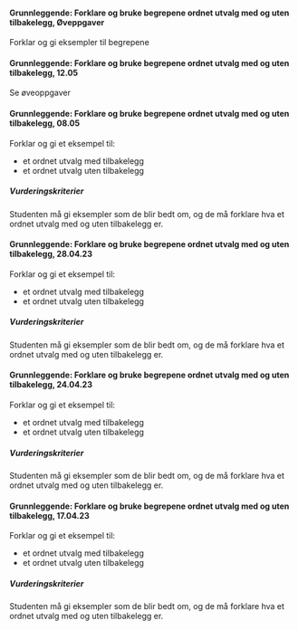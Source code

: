 #### Grunnleggende: Forklare og bruke begrepene ordnet utvalg med og uten tilbakelegg,  Øveppgaver

Forklar og gi eksempler til begrepene

#### Grunnleggende: Forklare og bruke begrepene ordnet utvalg med og uten tilbakelegg,  12.05

Se øveoppgaver

#### Grunnleggende: Forklare og bruke begrepene ordnet utvalg med og uten tilbakelegg,  08.05

Forklar og gi et eksempel til:

- et ordnet utvalg med tilbakelegg
- et ordnet utvalg uten tilbakelegg

##### Vurderingskriterier

Studenten må gi eksempler som de blir bedt om, og de må forklare hva et ordnet utvalg med og uten tilbakelegg er.

#### Grunnleggende: Forklare og bruke begrepene ordnet utvalg med og uten tilbakelegg,  28.04.23

Forklar og gi et eksempel til:

- et ordnet utvalg med tilbakelegg
- et ordnet utvalg uten tilbakelegg

##### Vurderingskriterier

Studenten må gi eksempler som de blir bedt om, og de må forklare hva et ordnet utvalg med og uten tilbakelegg er.

#### Grunnleggende: Forklare og bruke begrepene ordnet utvalg med og uten tilbakelegg,  24.04.23

Forklar og gi et eksempel til:

- et ordnet utvalg med tilbakelegg
- et ordnet utvalg uten tilbakelegg

##### Vurderingskriterier

Studenten må gi eksempler som de blir bedt om, og de må forklare hva et ordnet utvalg med og uten tilbakelegg er.

#### Grunnleggende: Forklare og bruke begrepene ordnet utvalg med og uten tilbakelegg,  17.04.23

Forklar og gi et eksempel til:

- et ordnet utvalg med tilbakelegg
- et ordnet utvalg uten tilbakelegg

##### Vurderingskriterier

Studenten må gi eksempler som de blir bedt om, og de må forklare hva et ordnet utvalg med og uten tilbakelegg er.

